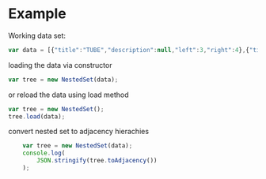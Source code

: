 # Example

Working data set:
```javascript
var data = [{"title":"TUBE","description":null,"left":3,"right":4},{"title":"PLASMA","description":null,"left":7,"right":8},{"title":"MP3 PLAYERS","description":null,"left":11,"right":14},{"title":"GAME CONSOLES","description":null,"left":19,"right":20},{"title":"PORTABLE ELECTRONICS","description":null,"left":10,"right":21},{"title":"TELEVISIONS","description":null,"left":2,"right":9},{"title":"FLASH","description":null,"left":12,"right":13},{"title":"CD PLAYERS","description":null,"left":15,"right":16},{"title":"2 WAY RADIOS","description":null,"left":17,"right":18},{"title":"ELECTRONICS","description":null,"left":1,"right":22},{"title":"LCD","description":null,"left":5,"right":6}];
```

loading the data via constructor
```javascript
var tree = new NestedSet(data);
```

or reload the data using load method
```javascript
var tree = new NestedSet();
tree.load(data);
```

convert nested set to adjacency hierachies
```javascript
	var tree = new NestedSet(data);
	console.log(
		JSON.stringify(tree.toAdjacency())
	);
```

